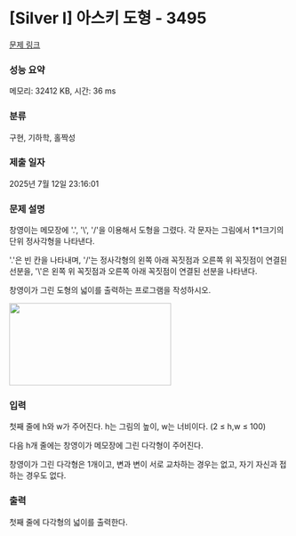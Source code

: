 # [Silver I] 아스키 도형 - 3495 

[문제 링크](https://www.acmicpc.net/problem/3495) 

### 성능 요약

메모리: 32412 KB, 시간: 36 ms

### 분류

구현, 기하학, 홀짝성

### 제출 일자

2025년 7월 12일 23:16:01

### 문제 설명

<p>
	창영이는 메모장에 '.', '\', '/'을 이용해서 도형을 그렸다. 각 문자는 그림에서 1*1크기의 단위 정사각형을 나타낸다.</p>

<p>
	'.'은 빈 칸을 나타내며, '/'는 정사각형의 왼쪽 아래 꼭짓점과 오른쪽 위 꼭짓점이 연결된 선분을, '\'은 왼쪽 위 꼭짓점과 오른쪽 아래 꼭짓점이 연결된 선분을 나타낸다.</p>

<p>
	창영이가 그린 도형의 넓이를 출력하는 프로그램을 작성하시오.</p>

<p>
	<img alt="" src="https://www.acmicpc.net/upload/images/aa.png" style="width: 291px; height: 148px;"></p>

### 입력 

 <p>
	첫째 줄에 h와 w가 주어진다. h는 그림의 높이, w는 너비이다. (2 ≤ h,w ≤ 100)</p>

<p>
	다음 h개 줄에는 창영이가 메모장에 그린 다각형이 주어진다. </p>

<p>
	창영이가 그린 다각형은 1개이고, 변과 변이 서로 교차하는 경우는 없고, 자기 자신과 접하는 경우도 없다.</p>

### 출력 

 <p>
	첫째 줄에 다각형의 넓이를 출력한다.</p>

